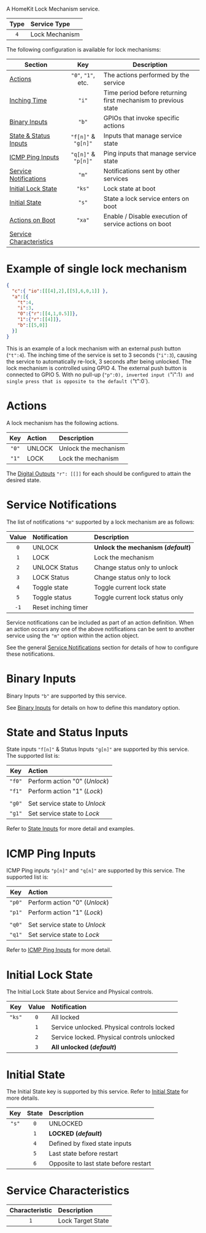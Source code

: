 A HomeKit Lock Mechanism service.

| Type | Service Type |
|:----:|:------------|
| `4` | Lock Mechanism

The following configuration is available for lock mechanisms:

<!-- markdownlint-disable MD013 -->
| Section | Key | Description |
|---------|:-----:|-------------|
| [Actions](#Actions) | `"0"`, `"1"`, etc. | The actions performed by the service
| [Inching Time](Accessory-Configuration#Inching-Time) | `"i"` | Time period before returning first mechanism to previous state
| [Binary Inputs](#Binary-Inputs) | `"b"` | GPIOs that invoke specific actions
| [State & Status Inputs](#State-and-Status-Inputs) | `"f[n]"` & `"g[n]"` | Inputs that manage service state
| [ICMP Ping Inputs](#ICMP-Ping-Inputs) | `"q[n]"` & `"p[n]"` | Ping inputs that manage service state
| [Service Notifications](#Service-Notifications) | `"m"` | Notifications sent by other services
| [Initial Lock State](#Initial-Lock-State) | `"ks"` | Lock state at boot
| [Initial State](#Initial-State) | `"s"` | State a lock service enters on boot
| [Actions on Boot](Accessory-Configuration#Execution-of-Actions-on-Boot) | `"xa"` | Enable / Disable execution of service actions on boot
| [Service Characteristics](#Service-Characteristics) ||
<!-- markdownlint-enable MD013 -->

# Example of single lock mechanism

```json
{
  "c":{ "io":[[[4],2],[[5],6,0,1]] },
  "a":[{
    "t":4,
    "i":3,
    "0":{"r":[[4,1,0.5]]},
    "1":{"r":[[4]]},
    "b":[[5,0]]
  }]
}
```

This is an example of a lock mechanism with an external push button (`"t":4`).
The inching time of the service is set to 3 seconds (`"i":3`), causing the
service to automatically re-lock, 3 seconds after being unlocked.
The lock mechanism is controlled using GPIO 4.
The external push button is connected to GPIO 5. With no pull-up (`"p":0),
inverted input (`"i":1`) and single press that is opposite to the default (`"t":0`).

# Actions

A lock mechanism has the following actions.

| Key | Action | Description |
|:------:|:------|:------------|
| `"0"` | UNLOCK | Unlock the mechanism
| `"1"` | LOCK | Lock the mechanism

The [Digital Outputs](Accessory-Configuration#Digital-Outputs)
`"r": [[]]` for each should be configured to attain the desired state.

# Service Notifications

The list of notifications `"m"` supported by a lock mechanism are as follows:

| Value | Notification | Description 
|:-----:|:------------|:---------
| `0` | UNLOCK | **Unlock the mechanism (_default_)**
| `1` | LOCK | Lock the mechanism
| `2` | UNLOCK Status | Change status only to unlock
| `3` | LOCK Status | Change status only to lock
| `4` | Toggle state | Toggle current lock state
| `5` | Toggle status | Toggle current lock status only
| `-1` | Reset inching timer

Service notifications can be included as part of an action definition.
When an action occurs any one of the above notifications can be sent to
another service using the `"m"` option within the action object.

See the general [Service Notifications](Accessory-Configuration#Service-Notifications)
section for details of how to configure these notifications.

# Binary Inputs

Binary Inputs `"b"` are supported by this service.

See [Binary Inputs](Accessory-Configuration#Binary-Inputs) for
details on how to define this mandatory option.

# State and Status Inputs

State inputs `"f[n]"` & Status Inputs `"g[n]"` are supported by this service.
The supported list is:

| Key | Action |
|:------:|:-----|
| `"f0"` | Perform action "0" (_Unlock_)
| `"f1"` | Perform action "1" (_Lock_)
||
| `"g0"` | Set service state to _Unlock_
| `"g1"` | Set service state to _Lock_

Refer to [State Inputs](Accessory-Configuration#Fixed-State-Inputs) for
more detail and examples.

# ICMP Ping Inputs

ICMP Ping inputs `"p[n]"` and `"q[n]"` are supported by this service.
The supported list is:

| Key | Action |
|:------:|:-----|
| `"p0"` | Perform action "0" (_Unlock_)
| `"p1"` | Perform action "1" (_Lock_)
||
| `"q0"` | Set service state to _Unlock_
| `"q1"` | Set service state to _Lock_

Refer to [ICMP Ping Inputs](Accessory-Configuration#ICMP-Ping-Inputs) for
more detail.

# Initial Lock State

The Initial Lock State about Service and Physical controls.

| Key  | Value | Notification |
| :---:|:-----:|:------------|
| `"ks"` | `0` | All locked
| | `1` | Service unlocked. Physical controls locked
| | `2` | Service locked. Physical controls unlocked
| | `3` | **All unlocked (_default_)**

# Initial State

The Initial State key is supported by this service.
Refer to [Initial State](Accessory-Configuration#Initial-State) for more details.

| Key | State | Description |
|:----:|:-----:|:------------|
| `"s"` | `0` | UNLOCKED
| | `1` | **LOCKED (_default_)**
| | `4` | Defined by fixed state inputs
| | `5` | Last state before restart
| | `6` | Opposite to last state before restart

# Service Characteristics

| Characteristic | Description |
|:------:|:-----|
| `1` | Lock Target State
